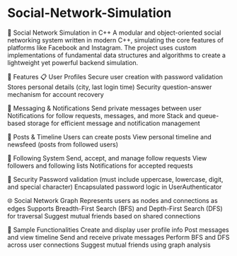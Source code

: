 # Social-Network-Simulation
📱 Social Network Simulation in C++
A modular and object-oriented social networking system written in modern C++, simulating the core features of platforms like Facebook and Instagram. The project uses custom implementations of fundamental data structures and algorithms to create a lightweight yet powerful backend simulation.

🚀 Features
📋 User Profiles
Secure user creation with password validation
Stores personal details (city, last login time)
Security question-answer mechanism for account recovery

📮 Messaging & Notifications
Send private messages between user
Notifications for follow requests, messages, and more
Stack and queue-based storage for efficient message and notification management

📰 Posts & Timeline
Users can create posts
View personal timeline and newsfeed (posts from followed users)

🤝 Following System
Send, accept, and manage follow requests
View followers and following lists
Notifications for accepted requests

🔐 Security
Password validation (must include uppercase, lowercase, digit, and special character)
Encapsulated password logic in UserAuthenticator

🌐 Social Network Graph
Represents users as nodes and connections as edges
Supports Breadth-First Search (BFS) and Depth-First Search (DFS) for traversal
Suggest mutual friends based on shared connections

🧪 Sample Functionalities
Create and display user profile info
Post messages and view timeline
Send and receive private messages
Perform BFS and DFS across user connections
Suggest mutual friends using graph analysis
